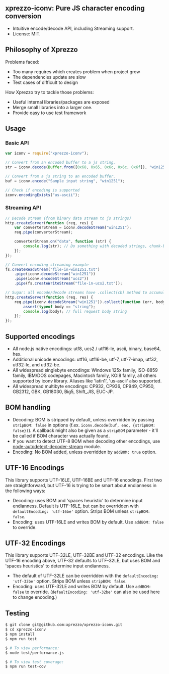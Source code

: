 ## xprezzo-iconv: Pure JS character encoding conversion

-   Intuitive encode/decode API, including Streaming support.
-   License: MIT.

## Philosophy of Xprezzo

Problems faced:

  * Too many requires which creates problem when project grow
  * The dependencies update are slow
  * Test cases of difficult to design

How Xprezzo try to tackle those problems:

  * Useful internal libraries/packages are exposed
  * Merge small libraries into a larger one.
  * Provide easy to use test framework

## Usage

### Basic API

```javascript
var iconv = require("xprezzo-iconv");

// Convert from an encoded buffer to a js string.
str = iconv.decode(Buffer.from([0x68, 0x65, 0x6c, 0x6c, 0x6f]), "win1251");

// Convert from a js string to an encoded buffer.
buf = iconv.encode("Sample input string", "win1251");

// Check if encoding is supported
iconv.encodingExists("us-ascii");
```

### Streaming API

```javascript
// Decode stream (from binary data stream to js strings)
http.createServer(function (req, res) {
    var converterStream = iconv.decodeStream("win1251");
    req.pipe(converterStream);

    converterStream.on("data", function (str) {
        console.log(str); // Do something with decoded strings, chunk-by-chunk.
    });
});

// Convert encoding streaming example
fs.createReadStream("file-in-win1251.txt")
    .pipe(iconv.decodeStream("win1251"))
    .pipe(iconv.encodeStream("ucs2"))
    .pipe(fs.createWriteStream("file-in-ucs2.txt"));

// Sugar: all encode/decode streams have .collect(cb) method to accumulate data.
http.createServer(function (req, res) {
    req.pipe(iconv.decodeStream("win1251")).collect(function (err, body) {
        assert(typeof body == "string");
        console.log(body); // full request body string
    });
});
```

## Supported encodings

-   All node.js native encodings: utf8, ucs2 / utf16-le, ascii, binary, base64, hex.
-   Additional unicode encodings: utf16, utf16-be, utf-7, utf-7-imap, utf32, utf32-le, and utf32-be.
-   All widespread singlebyte encodings: Windows 125x family, ISO-8859 family,
    IBM/DOS codepages, Macintosh family, KOI8 family, all others supported by iconv library.
    Aliases like 'latin1', 'us-ascii' also supported.
-   All widespread multibyte encodings: CP932, CP936, CP949, CP950, GB2312, GBK, GB18030, Big5, Shift_JIS, EUC-JP.


## BOM handling

-   Decoding: BOM is stripped by default, unless overridden by passing `stripBOM: false` in options
    (f.ex. `iconv.decode(buf, enc, {stripBOM: false})`).
    A callback might also be given as a `stripBOM` parameter - it'll be called if BOM character was actually found.
-   If you want to detect UTF-8 BOM when decoding other encodings, use [node-autodetect-decoder-stream](https://github.com/danielgindi/node-autodetect-decoder-stream) module.
-   Encoding: No BOM added, unless overridden by `addBOM: true` option.

## UTF-16 Encodings

This library supports UTF-16LE, UTF-16BE and UTF-16 encodings. First two are straightforward, but UTF-16 is trying to be
smart about endianness in the following ways:

-   Decoding: uses BOM and 'spaces heuristic' to determine input endianness. Default is UTF-16LE, but can be
    overridden with `defaultEncoding: 'utf-16be'` option. Strips BOM unless `stripBOM: false`.
-   Encoding: uses UTF-16LE and writes BOM by default. Use `addBOM: false` to override.

## UTF-32 Encodings

This library supports UTF-32LE, UTF-32BE and UTF-32 encodings. Like the UTF-16 encoding above, UTF-32 defaults to UTF-32LE, but uses BOM and 'spaces heuristics' to determine input endianness.

-   The default of UTF-32LE can be overridden with the `defaultEncoding: 'utf-32be'` option. Strips BOM unless `stripBOM: false`.
-   Encoding: uses UTF-32LE and writes BOM by default. Use `addBOM: false` to override. (`defaultEncoding: 'utf-32be'` can also be used here to change encoding.)

## Testing

```bash
$ git clone git@github.com:xprezzo/xprezzo-iconv.git
$ cd xprezzo-iconv
$ npm install
$ npm run test

$ # To view performance:
$ node test/performance.js

$ # To view test coverage:
$ npm run test-cov
```
